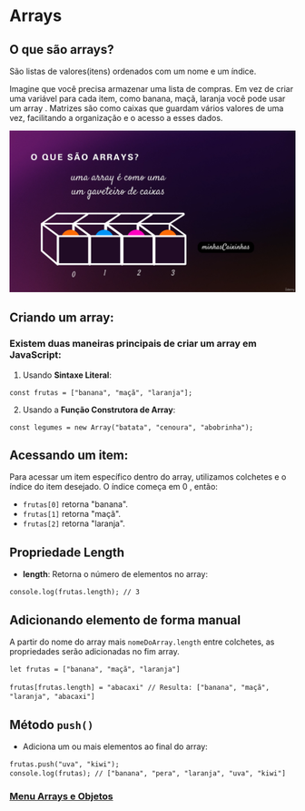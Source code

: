 # Arrays

## O que são arrays?

São listas de valores(itens) ordenados com um nome e um índice.

Imagine que você precisa armazenar uma lista de compras. Em vez de criar uma variável para cada item, como banana, maçã, laranja você pode usar um array . Matrizes são como caixas que guardam vários valores de uma vez, facilitando a organização e o acesso a esses dados. 

<img src="img/arrays.png">

## Criando um array:

### Existem duas maneiras principais de criar um array em JavaScript:

1. Usando **Sintaxe Literal**:

```
const frutas = ["banana", "maçã", "laranja"];
```

2. Usando a **Função Construtora de Array**:

```
const legumes = new Array("batata", "cenoura", "abobrinha");
```

## Acessando um item:

Para acessar um item específico dentro do array, utilizamos colchetes e o índice do item desejado. O índice começa em 0 , então:

- `frutas[0]` retorna "banana".
- `frutas[1]` retorna "maçã".
- `frutas[2]` retorna "laranja".

## Propriedade Length

- **length**: Retorna o número de elementos no array:

```
console.log(frutas.length); // 3
```

## Adicionando elemento de forma manual

A partir do nome do array mais `nomeDoArray.length` entre colchetes, as propriedades serão adicionadas no fim array.

```
let frutas = ["banana", "maçã", "laranja"]

frutas[frutas.length] = "abacaxi" // Resulta: ["banana", "maçã", "laranja", "abacaxi"]
```

## Método `push()`

- Adiciona um ou mais elementos ao final do array:

```
frutas.push("uva", "kiwi");
console.log(frutas); // ["banana", "pera", "laranja", "uva", "kiwi"]
```


### [Menu Arrays e Objetos](menu_arrays-objetos.md)